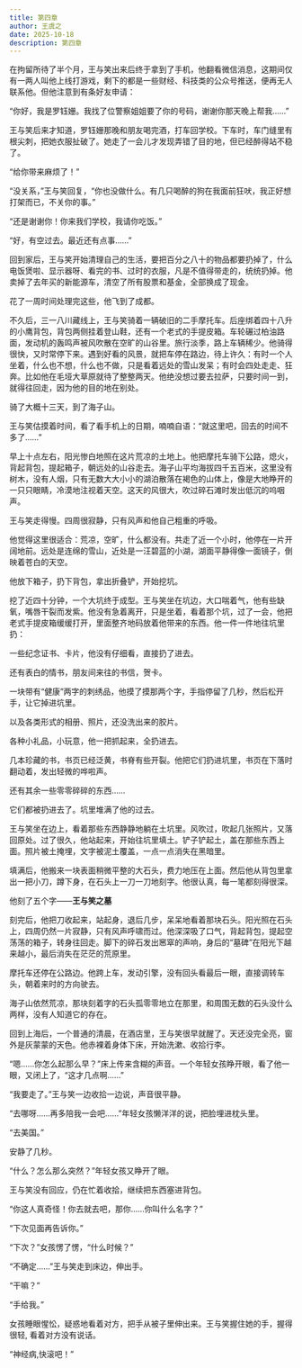 ```yaml
---
title: 第四章
author: 王虞之
date: 2025-10-18
description: 第四章
---
```


在拘留所待了半个月，王与笑出来后终于拿到了手机，他翻看微信消息，这期间仅有一两人叫他上线打游戏，剩下的都是一些财经、科技类的公众号推送，便再无人联系他。但他注意到有条好友申请：

“你好，我是罗钰姗。我找了位警察姐姐要了你的号码，谢谢你那天晚上帮我……”

王与笑后来才知道，罗钰姗那晚和朋友喝完酒，打车回学校。下车时，车门缝里有根尖刺，把她衣服扯破了。她走了一会儿才发现弄错了目的地，但已经醉得站不稳了。

“给你带来麻烦了！”

“没关系，”王与笑回复，“你也没做什么。有几只喝醉的狗在我面前狂吠，我正好想打架而已，不关你的事。”

“还是谢谢你！你来我们学校，我请你吃饭。”

“好，有空过去。最近还有点事……”

回到家后，王与笑开始清理自己的生活，要把百分之八十的物品都要扔掉了，什么电饭煲啦、显示器呀、看完的书、过时的衣服，凡是不值得带走的，统统扔掉。他卖掉了去年买的新能源车，清空了所有股票和基金，全部换成了现金。

花了一周时间处理完这些，他飞到了成都。

不久后，三一八川藏线上，王与笑骑着一辆破旧的二手摩托车。后座绑着四十八升的小鹰背包，背包两侧挂着登山鞋，还有一个老式的手提皮箱。车轮碾过柏油路面，发动机的轰鸣声被风吹散在空旷的山谷里。旅行淡季，路上车辆稀少。他骑得很快，又时常停下来。遇到好看的风景，就把车停在路边，待上许久：有时一个人坐着，什么也不想，什么也不做，只是看着远处的雪山发呆；有时会四处走走、狂奔。比如他在毛垭大草原就待了整整两天。他绝没想过要去拉萨，只要时间一到，就得往回走，因为他的目的地在别处。

骑了大概十三天，到了海子山。

王与笑估摸着时间，看了看手机上的日期，喃喃自语：“就这里吧，回去的时间不多了……”

早上十点左右，阳光惨白地照在这片荒凉的土地上。他把摩托车骑下公路，熄火，背起背包，提起箱子，朝远处的山谷走去。海子山平均海拔四千五百米，这里没有树木，没有人烟，只有无数大大小小的湖泊散落在褐色的山体上，像是大地睁开的一只只眼睛，冷漠地注视着天空。这天的风很大，吹过碎石滩时发出低沉的呜咽声。

王与笑走得慢。四周很寂静，只有风声和他自己粗重的呼吸。

他觉得这里很适合：荒凉，空旷，什么都没有。共走了近一个小时，他停在一片开阔地前。远处是连绵的雪山，近处是一汪碧蓝的小湖，湖面平静得像一面镜子，倒映着苍白的天空。

他放下箱子，扔下背包，拿出折叠铲，开始挖坑。

挖了近四十分钟，一个大坑终于成型。王与笑坐在坑边，大口喘着气，他有些缺氧，嘴唇干裂而发紫。他没有急着离开，只是坐着，看着那个坑，过了一会，他把老式手提皮箱缓缓打开，里面整齐地码放着他带来的东西。他一件一件地往坑里扔：

一些纪念证书、卡片，他没有仔细看，直接扔了进去。

还有表白的情书，朋友间来往的书信，贺卡。

一块带有“健康”两字的刺绣品，他摸了摸那两个字，手指停留了几秒，然后松开手，让它掉进坑里。

以及各类形式的相册、照片，还没洗出来的胶片。

各种小礼品，小玩意，他一把抓起来，全扔进去。

几本珍藏的书，书页已经泛黄，书脊有些开裂。他把它们扔进坑里，书页在下落时翻动着，发出轻微的哗啦声。

还有其余一些零零碎碎的东西……

它们都被扔进去了。坑里堆满了他的过去。

王与笑坐在边上，看着那些东西静静地躺在土坑里。风吹过，吹起几张照片，又落回原处。过了很久，他站起来，开始往坑里填土。铲子铲起土，盖在那些东西上面。照片被土掩埋，文字被泥土覆盖，一点一点消失在黑暗里。

填满后，他搬来一块表面稍微平整的大石头，费力地压在上面。然后他从背包里拿出一把小刀，蹲下身，在石头上一刀一刀地刻字。他很认真，每一笔都刻得很深。

他刻了五个字——**王与笑之墓**

刻完后，他把刀收起来，站起身，退后几步，呆呆地看着那块石头。阳光照在石头上，四周仍然一片寂静，只有风声呼啸而过。他深深吸了口气，背起背包，提起空荡荡的箱子，转身往回走。脚下的碎石发出窸窣的声响，身后的“墓碑”在阳光下越来越小，最后消失在茫茫的荒原里。

摩托车还停在公路边。他跨上车，发动引擎，没有回头看最后一眼，直接调转车头，朝着来时的方向驶去。

海子山依然荒凉，那块刻着字的石头孤零零地立在那里，和周围无数的石头没什么两样，没有人知道它的存在。

回到上海后，一个普通的清晨，在酒店里，王与笑很早就醒了。天还没完全亮，窗外是灰蒙蒙的天色。他赤裸着身体下床，开始洗漱、收拾行李。

“嗯……你怎么起那么早？”床上传来含糊的声音。一个年轻女孩睁开眼，看了他一眼，又闭上了，“这才几点啊……”

“我要走了。”王与笑一边收拾一边说，声音很平静。

“去哪呀……再多陪我一会吧……”年轻女孩懒洋洋的说，把脸埋进枕头里。

“去美国。”

安静了几秒。

“什么？怎么那么突然？”年轻女孩又睁开了眼。

王与笑没有回应，仍在忙着收拾，继续把东西塞进背包。

“你这人真奇怪！你去就去吧，那你……你叫什么名字？”

“下次见面再告诉你。”

“下次？”女孩愣了愣，“什么时候？”

“不确定……”王与笑走到床边，伸出手。

“干嘛？”

“手给我。”

女孩睡眼惺忪，疑惑地看着对方，把手从被子里伸出来。王与笑握住她的手，握得很轻, 看着对方没有说话。

“神经病,快滚吧！”
